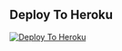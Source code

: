 ## Deploy To Heroku

[![Deploy To Heroku](https://www.herokucdn.com/deploy/button.svg)](https://heroku.com/deploy?template=https://github.com/GITHUBNAME/REPONAME/tree/main)
